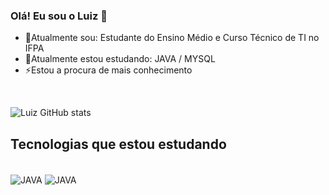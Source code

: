 ### Olá! Eu sou o Luiz 👋

- 🔭Atualmente sou: Estudante do Ensino Médio e Curso Técnico de TI no IFPA
- 🌱Atualmente estou estudando: JAVA / MYSQL
- ⚡Estou a procura de mais conhecimento

<br>

![Luiz GitHub stats](https://github-readme-stats.vercel.app/api?username=LuizxDev&show_icons=true&theme=dark)

## Tecnologias que estou estudando

<div style="display: inline_block"><br/>
  <img align="center" alt="JAVA" src="https://img.shields.io/badge/Java-ED8B00?style=for-the-badge&logo=openjdk&logoColor=white"/>
  <img align="center" alt="JAVA" src="https://img.shields.io/badge/MySQL-00000F?style=for-the-badge&logo=mysql&logoColor=white)"/>
  </div>

